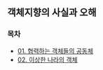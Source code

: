 ## 객체지향의 사실과 오해
### 목차
* [01. 협력하는 객체들의 공동체](https://github.com/Booktionary/Booktionary/blob/main/02.%20객체지향의%20사실과%20오해/협력하는%20객체들의%20공동체.md)
* [02. 이상한 나라의 객체](https://github.com/Booktionary/Booktionary/blob/main/02.%20객체지향의%20사실과%20오해/협력하는%20객체들의%20공동체.md)